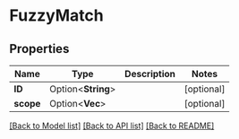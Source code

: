 # FuzzyMatch

## Properties

Name | Type | Description | Notes
------------ | ------------- | ------------- | -------------
**ID** | Option<**String**> |  | [optional]
**scope** | Option<**Vec<String>**> |  | [optional]

[[Back to Model list]](../README.md#documentation-for-models) [[Back to API list]](../README.md#documentation-for-api-endpoints) [[Back to README]](../README.md)


